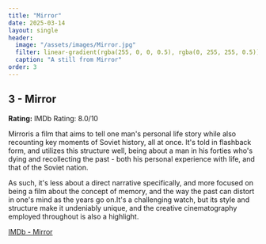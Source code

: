 ```yaml
---
title: "Mirror"
date: 2025-03-14
layout: single
header:
  image: "/assets/images/Mirror.jpg"
  filter: linear-gradient(rgba(255, 0, 0, 0.5), rgba(0, 255, 255, 0.5))
  caption: "A still from Mirror"
order: 3
---
```


## 3 - Mirror

**Rating:** IMDb Rating: 8.0/10

Mirroris a film that aims to tell one man's personal life story while also recounting key moments of Soviet history, all at once. It's told in flashback form, and utilizes this structure well, being about a man in his forties who's dying and recollecting the past - both his personal experience with life, and that of the Soviet nation.

As such, it's less about a direct narrative specifically, and more focused on being a film about the concept of memory, and the way the past can distort in one's mind as the years go on.It's a challenging watch, but its style and structure make it undeniably unique, and the creative cinematography employed throughout is also a highlight.

[IMDb - Mirror](https://www.imdb.com/title/tt0072443/)
